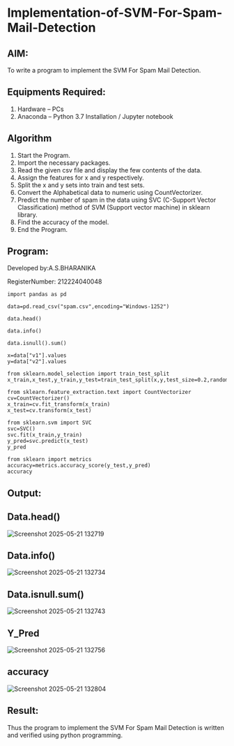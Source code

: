 # Implementation-of-SVM-For-Spam-Mail-Detection

## AIM:
To write a program to implement the SVM For Spam Mail Detection.

## Equipments Required:
1. Hardware – PCs
2. Anaconda – Python 3.7 Installation / Jupyter notebook

## Algorithm

1. Start the Program.
2. Import the necessary packages.
3. Read the given csv file and display the few contents of the data.
4. Assign the features for x and y respectively.
5. Split the x and y sets into train and test sets.
6. Convert the Alphabetical data to numeric using CountVectorizer.
7. Predict the number of spam in the data using SVC (C-Support Vector Classification) method of SVM (Support vector machine) in sklearn library.
8. Find the accuracy of the model.
9. End the Program.

## Program:

Developed by:A.S.BHARANIKA

RegisterNumber: 212224040048
```
import pandas as pd

data=pd.read_csv("spam.csv",encoding="Windows-1252")

data.head()

data.info()

data.isnull().sum()

x=data["v1"].values
y=data["v2"].values

from sklearn.model_selection import train_test_split
x_train,x_test,y_train,y_test=train_test_split(x,y,test_size=0.2,random_state=0)

from sklearn.feature_extraction.text import CountVectorizer
cv=CountVectorizer()
x_train=cv.fit_transform(x_train)
x_test=cv.transform(x_test)

from sklearn.svm import SVC
svc=SVC()
svc.fit(x_train,y_train)
y_pred=svc.predict(x_test)
y_pred

from sklearn import metrics
accuracy=metrics.accuracy_score(y_test,y_pred)
accuracy
```

## Output:
## Data.head()
![Screenshot 2025-05-21 132719](https://github.com/user-attachments/assets/8b15b9b4-83a2-43af-9b65-be330c7bbaf5)
## Data.info()
![Screenshot 2025-05-21 132734](https://github.com/user-attachments/assets/6bec8bca-5286-4c5b-a01a-d38024bdd5a9)
## Data.isnull.sum()
![Screenshot 2025-05-21 132743](https://github.com/user-attachments/assets/02eb23b0-e649-4e58-8d79-0aabf167e84f)
## Y_Pred
![Screenshot 2025-05-21 132756](https://github.com/user-attachments/assets/e2462f1f-e840-4468-b9b8-2c91aaf91eea)
## accuracy
![Screenshot 2025-05-21 132804](https://github.com/user-attachments/assets/0b081d35-4bf2-456a-9ee0-52191a648c44)



## Result:
Thus the program to implement the SVM For Spam Mail Detection is written and verified using python programming.
